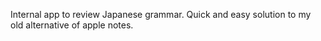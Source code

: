 Internal app to review Japanese grammar. Quick and easy solution to my old alternative of apple notes.

